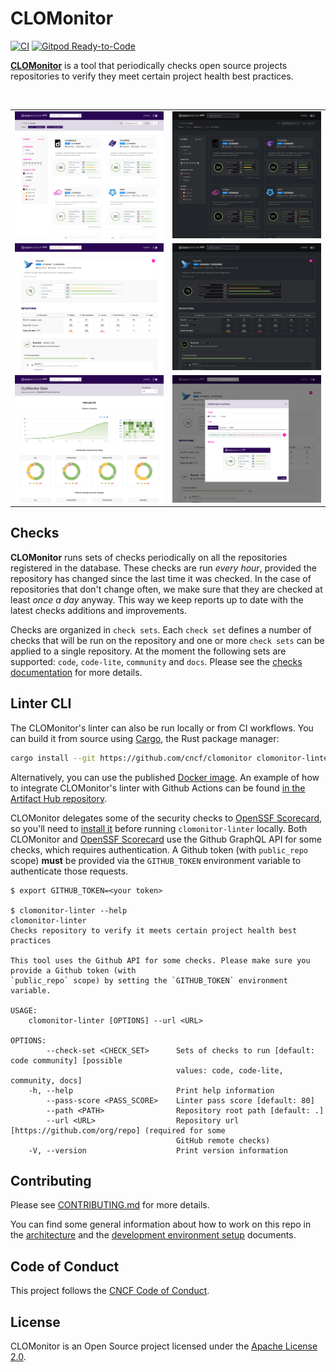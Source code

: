 # CLOMonitor

[![CI](https://github.com/cncf/clomonitor/workflows/CI/badge.svg)](https://github.com/cncf/clomonitor/actions?query=workflow%3ACI)
[![Gitpod Ready-to-Code](https://img.shields.io/badge/Gitpod-ready--to--code-blue?logo=gitpod)](https://gitpod.io/#https://github.com/cncf/clomonitor)

[**CLOMonitor**](https://clomonitor.io) is a tool that periodically checks open source projects repositories to verify they meet certain project health best practices.

<br/>
<table>
    <tr>
        <td width="50%"><img src="docs/screenshots/search-light.png?raw=true"></td>
        <td width="50%"><img src="docs/screenshots/search-dark.png?raw=true"></td>
    </tr>
    <tr>
        <td width="50%"><img src="docs/screenshots/project-light.png?raw=true"></td>
        <td width="50%"><img src="docs/screenshots/project-dark.png?raw=true"></td>
    </tr>
    <tr>
        <td width="50%"><img src="docs/screenshots/stats-light.png?raw=true"></td>
        <td width="50%"><img src="docs/screenshots/embed-report-light.png?raw=true"></td>
    </tr>
</table>

## Checks

**CLOMonitor** runs sets of checks periodically on all the repositories registered in the database. These checks are run *every hour*, provided the repository has changed since the last time it was checked. In the case of repositories that don't change often, we make sure that they are checked at least *once a day* anyway. This way we keep reports up to date with the latest checks additions and improvements.

Checks are organized in `check sets`. Each `check set` defines a number of checks that will be run on the repository and one or more `check sets` can be applied to a single repository. At the moment the following sets are supported: `code`, `code-lite`, `community` and `docs`. Please see the [checks documentation](./docs/checks.md) for more details.

## Linter CLI

The CLOMonitor's linter can also be run locally or from CI workflows. You can build it from source using [Cargo](https://rustup.rs), the Rust package manager:

```sh
cargo install --git https://github.com/cncf/clomonitor clomonitor-linter
```

Alternatively, you can use the published [Docker image](https://gallery.ecr.aws/clomonitor/linter). An example of how to integrate CLOMonitor's linter with Github Actions can be found [in the Artifact Hub repository](https://github.com/artifacthub/hub/blob/master/.github/workflows/ci.yml).

CLOMonitor delegates some of the security checks to [OpenSSF Scorecard](https://github.com/ossf/scorecard), so you'll need to [install it](https://github.com/ossf/scorecard#installation) before running `clomonitor-linter` locally. Both CLOMonitor and [OpenSSF Scorecard](https://github.com/ossf/scorecard) use the Github GraphQL API for some checks, which requires authentication. A Github token (with `public_repo` scope) **must** be provided via the `GITHUB_TOKEN` environment variable to authenticate those requests.

```text
$ export GITHUB_TOKEN=<your token>

$ clomonitor-linter --help
clomonitor-linter
Checks repository to verify it meets certain project health best practices

This tool uses the Github API for some checks. Please make sure you provide a Github token (with
`public_repo` scope) by setting the `GITHUB_TOKEN` environment variable.

USAGE:
    clomonitor-linter [OPTIONS] --url <URL>

OPTIONS:
        --check-set <CHECK_SET>      Sets of checks to run [default: code community] [possible
                                     values: code, code-lite, community, docs]
    -h, --help                       Print help information
        --pass-score <PASS_SCORE>    Linter pass score [default: 80]
        --path <PATH>                Repository root path [default: .]
        --url <URL>                  Repository url [https://github.com/org/repo] (required for some
                                     GitHub remote checks)
    -V, --version                    Print version information
```

## Contributing

Please see [CONTRIBUTING.md](./CONTRIBUTING.md) for more details.

You can find some general information about how to work on this repo in the [architecture](./docs/architecture.md) and the [development environment setup](./docs/dev.md) documents.

## Code of Conduct

This project follows the [CNCF Code of Conduct](https://github.com/cncf/foundation/blob/master/code-of-conduct.md).

## License

CLOMonitor is an Open Source project licensed under the [Apache License 2.0](https://www.apache.org/licenses/LICENSE-2.0).
